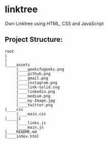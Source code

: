 # linktree
Own Linktree using HTML, CSS and JavaScript

## Project Structure:

```
root
|
|
|____assets
     |____geeksfogeeks.png
     |____github.png
     |____gmail.png
     |____instagram.png
     |____link-solid.svg
     |____linkedin.png
     |____medium.png
     |____my-Image.jpg
     |____twitter.png
|____css
     |____main.css
|____js
     |____links.js
     |____main.js
|____README.md
|____index.html
```
